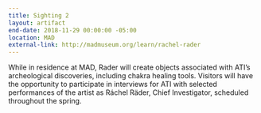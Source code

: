 ```yaml
---
title: Sighting 2
layout: artifact
end-date: 2018-11-29 00:00:00 -05:00
location: MAD
external-link: http://madmuseum.org/learn/rachel-rader
---
```


While in residence at MAD, Rader will create objects associated with ATI’s archeological discoveries, including chakra healing tools. Visitors will have the opportunity to participate in interviews for ATI with selected performances of the artist as Ráchel Räder, Chief Investigator, scheduled throughout the spring.
